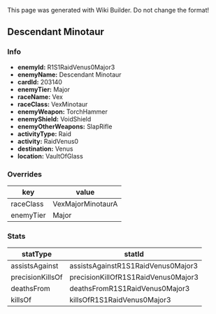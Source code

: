 <span class="wiki-builder">This page was generated with Wiki Builder. Do not change the format!</span>

## Descendant Minotaur
### Info
* **enemyId:** R1S1RaidVenus0Major3
* **enemyName:** Descendant Minotaur
* **cardId:** 203140
* **enemyTier:** Major
* **raceName:** Vex
* **raceClass:** VexMinotaur
* **enemyWeapon:** TorchHammer
* **enemyShield:** VoidShield
* **enemyOtherWeapons:** SlapRifle
* **activityType:** Raid
* **activity:** RaidVenus0
* **destination:** Venus
* **location:** VaultOfGlass

### Overrides
key | value
--- | -----
raceClass | VexMajorMinotaurA
enemyTier | Major

### Stats
statType | statId
-------- | ------
assistsAgainst | assistsAgainstR1S1RaidVenus0Major3
precisionKillsOf | precisionKillOfR1S1RaidVenus0Major3
deathsFrom | deathsFromR1S1RaidVenus0Major3
killsOf | killsOfR1S1RaidVenus0Major3

